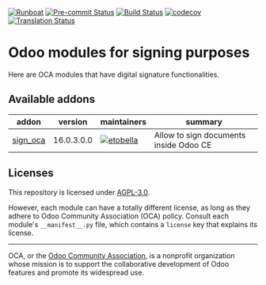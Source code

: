 
[![Runboat](https://img.shields.io/badge/runboat-Try%20me-875A7B.png)](https://runboat.odoo-community.org/builds?repo=OCA/sign&target_branch=16.0)
[![Pre-commit Status](https://github.com/OCA/sign/actions/workflows/pre-commit.yml/badge.svg?branch=16.0)](https://github.com/OCA/sign/actions/workflows/pre-commit.yml?query=branch%3A16.0)
[![Build Status](https://github.com/OCA/sign/actions/workflows/test.yml/badge.svg?branch=16.0)](https://github.com/OCA/sign/actions/workflows/test.yml?query=branch%3A16.0)
[![codecov](https://codecov.io/gh/OCA/sign/branch/16.0/graph/badge.svg)](https://codecov.io/gh/OCA/sign)
[![Translation Status](https://translation.odoo-community.org/widgets/sign-16-0/-/svg-badge.svg)](https://translation.odoo-community.org/engage/sign-16-0/?utm_source=widget)

<!-- /!\ do not modify above this line -->

# Odoo modules for signing purposes

Here are OCA modules that have digital signature functionalities.

<!-- /!\ do not modify below this line -->

<!-- prettier-ignore-start -->

[//]: # (addons)

Available addons
----------------
addon | version | maintainers | summary
--- | --- | --- | ---
[sign_oca](sign_oca/) | 16.0.3.0.0 | [![etobella](https://github.com/etobella.png?size=30px)](https://github.com/etobella) | Allow to sign documents inside Odoo CE

[//]: # (end addons)

<!-- prettier-ignore-end -->

## Licenses

This repository is licensed under [AGPL-3.0](LICENSE).

However, each module can have a totally different license, as long as they adhere to Odoo Community Association (OCA)
policy. Consult each module's `__manifest__.py` file, which contains a `license` key
that explains its license.

----
OCA, or the [Odoo Community Association](http://odoo-community.org/), is a nonprofit
organization whose mission is to support the collaborative development of Odoo features
and promote its widespread use.

